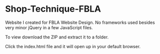 # Shop-Technique-FBLA
Website I created for FBLA Website Design. No frameworks used besides very minor jQuery in a few JavaScript files.


To view download the ZIP and extract it to a folder.

Click the index.html file and it will open up in your default browser.
